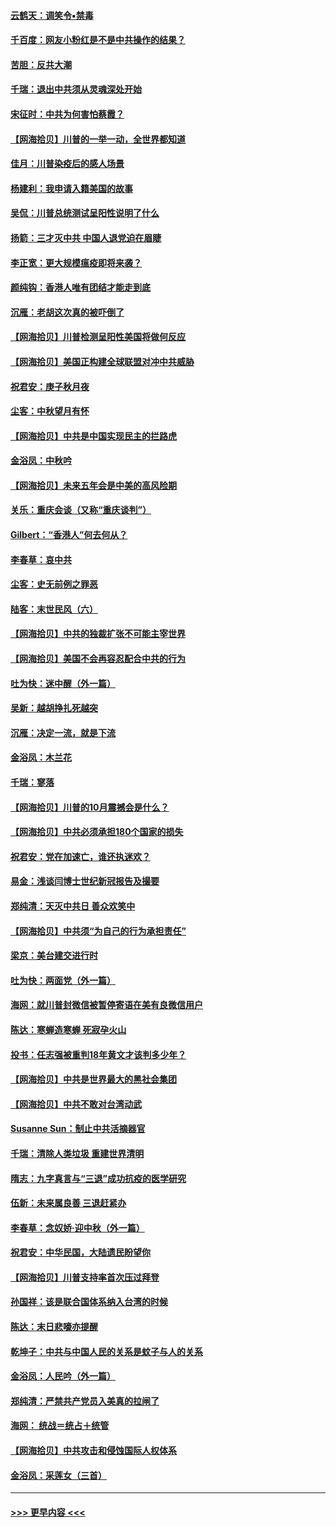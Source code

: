 #### [云鹤天：调笑令▪禁毒](../pages/nsc993/n12462975.md?t=10090551) 
#### [千百度：网友小粉红是不是中共操作的结果？](../pages/nsc993/n12461025.md?t=10090551) 
#### [苦胆：反共大潮](../pages/nsc993/n12459469.md?t=10090551) 
#### [千瑞：退出中共须从灵魂深处开始](../pages/nsc993/n12459437.md?t=10090551) 
#### [宋征时：中共为何害怕蔡霞？](../pages/nsc993/n12459097.md?t=10090551) 
#### [【网海拾贝】川普的一举一动，全世界都知道](../pages/nsc993/n12458825.md?t=10090551) 
#### [佳月：川普染疫后的感人场景](../pages/nsc993/n12456994.md?t=10090551) 
#### [杨建利：我申请入籍美国的故事](../pages/nsc993/n12455635.md?t=10090551) 
#### [吴侃：川普总统测试呈阳性说明了什么](../pages/nsc993/n12451869.md?t=10090551) 
#### [扬箭：三才灭中共 中国人退党迫在眉睫](../pages/nsc993/n12451842.md?t=10090551) 
#### [李正宽：更大规模瘟疫即将来袭？](../pages/nsc993/n12451455.md?t=10090551) 
#### [颜纯钩：香港人唯有团结才能走到底](../pages/nsc993/n12450870.md?t=10090551) 
#### [沉雁：老胡这次真的被吓倒了](../pages/nsc993/n12449796.md?t=10090551) 
#### [【网海拾贝】川普检测呈阳性美国将做何反应](../pages/nsc993/n12449042.md?t=10090551) 
#### [【网海拾贝】美国正构建全球联盟对冲中共威胁](../pages/nsc993/n12446580.md?t=10090551) 
#### [祝君安：庚子秋月夜](../pages/nsc993/n12445870.md?t=10090551) 
#### [尘客：中秋望月有怀](../pages/nsc993/n12444632.md?t=10090551) 
#### [【网海拾贝】中共是中国实现民主的拦路虎](../pages/nsc993/n12443573.md?t=10090551) 
#### [金浴凤：中秋吟](../pages/nsc993/n12441773.md?t=10090551) 
#### [【网海拾贝】未来五年会是中美的高风险期](../pages/nsc993/n12440760.md?t=10090551) 
#### [关乐：重庆会谈（又称“重庆谈判”）](../pages/nsc993/n12437525.md?t=10090551) 
#### [Gilbert：“香港人”何去何从？](../pages/nsc993/n12435894.md?t=10090551) 
#### [李春草：哀中共](../pages/nsc993/n12435874.md?t=10090551) 
#### [尘客：史无前例之罪恶](../pages/nsc993/n12435762.md?t=10090551) 
#### [陆客：末世民风（六）](../pages/nsc993/n12435354.md?t=10090551) 
#### [【网海拾贝】中共的独裁扩张不可能主宰世界](../pages/nsc993/n12435151.md?t=10090551) 
#### [【网海拾贝】美国不会再容忍配合中共的行为](../pages/nsc993/n12433808.md?t=10090551) 
#### [吐为快：迷中醒（外一篇）](../pages/nsc993/n12433585.md?t=10090551) 
#### [吴新：越胡挣扎死越突](../pages/nsc993/n12433562.md?t=10090551) 
#### [沉雁：决定一流，就是下流](../pages/nsc993/n12432128.md?t=10090551) 
#### [金浴凤：木兰花](../pages/nsc993/n12432124.md?t=10090551) 
#### [千瑞：寥落](../pages/nsc993/n12432071.md?t=10090551) 
#### [【网海拾贝】川普的10月震撼会是什么？](../pages/nsc993/n12431624.md?t=10090551) 
#### [【网海拾贝】中共必须承担180个国家的损失](../pages/nsc993/n12428893.md?t=10090551) 
#### [祝君安：党在加速亡，谁还执迷欢？](../pages/nsc993/n12428652.md?t=10090551) 
#### [易金：浅谈闫博士世纪新冠报告及撮要](../pages/nsc993/n12426822.md?t=10090551) 
#### [郑纯清：天灭中共日 善众欢笑中](../pages/nsc993/n12426784.md?t=10090551) 
#### [【网海拾贝】中共须“为自己的行为承担责任”](../pages/nsc993/n12426067.md?t=10090551) 
#### [梁京：美台建交进行时](../pages/nsc993/n12424066.md?t=10090551) 
#### [吐为快：两面党（外一篇）](../pages/nsc993/n12424043.md?t=10090551) 
#### [海网：就川普封微信被暂停寄语在美有良微信用户](../pages/nsc993/n12424021.md?t=10090551) 
#### [陈达：寒蝉造寒蝉 死寂孕火山](../pages/nsc993/n12423958.md?t=10090551) 
#### [投书：任志强被重判18年黄文才该判多少年？](../pages/nsc993/n12423672.md?t=10090551) 
#### [【网海拾贝】中共是世界最大的黑社会集团](../pages/nsc993/n12423543.md?t=10090551) 
#### [【网海拾贝】中共不敢对台湾动武](../pages/nsc993/n12421418.md?t=10090551) 
#### [Susanne Sun：制止中共活摘器官](../pages/nsc993/n12419654.md?t=10090551) 
#### [千瑞：清除人类垃圾 重建世界清明](../pages/nsc993/n12419414.md?t=10090551) 
#### [隋志：九字真言与“三退”成功抗疫的医学研究](../pages/nsc993/n12419248.md?t=10090551) 
#### [伍新：未来属良善 三退赶紧办](../pages/nsc993/n12418496.md?t=10090551) 
#### [李春草：念奴娇·迎中秋（外一篇）](../pages/nsc993/n12418465.md?t=10090551) 
#### [祝君安：中华民国，大陆遗民盼望你](../pages/nsc993/n12418089.md?t=10090551) 
#### [【网海拾贝】川普支持率首次压过拜登](../pages/nsc993/n12418050.md?t=10090551) 
#### [孙国祥：该是联合国体系纳入台湾的时候](../pages/nsc993/n12417369.md?t=10090551) 
#### [陈达：末日悲嚎亦提醒](../pages/nsc993/n12416736.md?t=10090551) 
#### [乾坤子：中共与中国人民的关系是蚊子与人的关系](../pages/nsc993/n12416632.md?t=10090551) 
#### [金浴凤：人民吟（外一篇）](../pages/nsc993/n12416567.md?t=10090551) 
#### [郑纯清：严禁共产党员入美真的拉闸了](../pages/nsc993/n12416550.md?t=10090551) 
#### [海网： 统战＝统占＋统管](../pages/nsc993/n12416404.md?t=10090551) 
#### [【网海拾贝】中共攻击和侵蚀国际人权体系](../pages/nsc993/n12416250.md?t=10090551) 
#### [金浴凤：采莲女（三首）](../pages/nsc993/n12415517.md?t=10090551) 

----
#### [ >>> 更早内容 <<< ](../indexes/nsc993-earlier.md)

